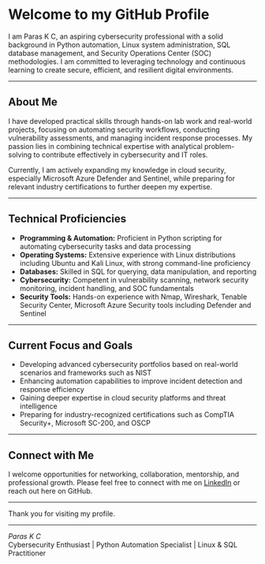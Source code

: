 # Welcome to my GitHub Profile

I am Paras K C, an aspiring cybersecurity professional with a solid background in Python automation, Linux system administration, SQL database management, and Security Operations Center (SOC) methodologies. I am committed to leveraging technology and continuous learning to create secure, efficient, and resilient digital environments.

---

## About Me

I have developed practical skills through hands-on lab work and real-world projects, focusing on automating security workflows, conducting vulnerability assessments, and managing incident response processes. My passion lies in combining technical expertise with analytical problem-solving to contribute effectively in cybersecurity and IT roles.

Currently, I am actively expanding my knowledge in cloud security, especially Microsoft Azure Defender and Sentinel, while preparing for relevant industry certifications to further deepen my expertise.

---

## Technical Proficiencies

- **Programming & Automation:** Proficient in Python scripting for automating cybersecurity tasks and data processing  
- **Operating Systems:** Extensive experience with Linux distributions including Ubuntu and Kali Linux, with strong command-line proficiency  
- **Databases:** Skilled in SQL for querying, data manipulation, and reporting  
- **Cybersecurity:** Competent in vulnerability scanning, network security monitoring, incident handling, and SOC fundamentals  
- **Security Tools:** Hands-on experience with Nmap, Wireshark, Tenable Security Center, Microsoft Azure Security tools including Defender and Sentinel  

---

## Current Focus and Goals

- Developing advanced cybersecurity portfolios based on real-world scenarios and frameworks such as NIST  
- Enhancing automation capabilities to improve incident detection and response efficiency  
- Gaining deeper expertise in cloud security platforms and threat intelligence  
- Preparing for industry-recognized certifications such as CompTIA Security+, Microsoft SC-200, and OSCP  

---

## Connect with Me

I welcome opportunities for networking, collaboration, mentorship, and professional growth. Please feel free to connect with me on [LinkedIn](https://www.linkedin.com/in/paraskc/) or reach out here on GitHub.

---

Thank you for visiting my profile.

---

*Paras K C*  
Cybersecurity Enthusiast | Python Automation Specialist | Linux & SQL Practitioner  
